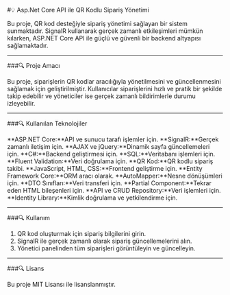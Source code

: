 #💡 Asp.Net Core API ile QR Kodlu Sipariş Yönetimi

Bu proje, QR kod desteğiyle sipariş yönetimi sağlayan bir sistem sunmaktadır. SignalR kullanarak gerçek zamanlı etkileşimleri mümkün kılarken, ASP.NET Core API ile güçlü ve güvenli bir backend altyapısı sağlamaktadır.

-------------------------------------------------------------------------------------------------

###🔍 Proje Amacı

Bu proje, siparişlerin QR kodlar aracılığıyla yönetilmesini ve güncellenmesini sağlamak için geliştirilmiştir. Kullanıcılar siparişlerini hızlı ve pratik bir şekilde takip edebilir ve yöneticiler ise gerçek zamanlı bildirimlerle durumu izleyebilir.

-------------------------------------------------------------------------------------------------

###🔍 Kullanılan Teknolojiler

**ASP.NET Core:**API ve sunucu tarafı işlemler için.
**SignalR:**Gerçek zamanlı iletişim için.
**AJAX ve jQuery:**Dinamik sayfa güncellemeleri için.
**C#:**Backend geliştirmesi için.
**SQL:**Veritabanı işlemleri için.
**Fluent Validation:**Veri doğrulama için.
**QR Kod:**QR kodlu sipariş takibi.
**JavaScript, HTML, CSS:**Frontend geliştirme için.
**Entity Framework Core:**ORM aracı olarak.
**AutoMapper:**Nesne dönüşümleri için.
**DTO Sınıfları:**Veri transferi için.
**Partial Component:**Tekrar eden HTML bileşenleri için.
**API ve CRUD Repository:**Veri işlemleri için.
**Identity Library:**Kimlik doğrulama ve yetkilendirme için.

-------------------------------------------------------------------------------------------------

###🔍 Kullanım

1. QR kod oluşturmak için sipariş bilgilerini girin.
2. SignalR ile gerçek zamanlı olarak sipariş güncellemelerini alın.
3. Yönetici panelinden tüm siparişleri görüntüleyin ve güncelleyin.

-------------------------------------------------------------------------------------------------

###🔍 Lisans

Bu proje MIT Lisansı ile lisanslanmıştır.